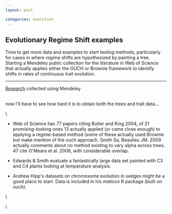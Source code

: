 ```yaml
---
layout: post

categories: evolution
---
```






 





Evolutionary Regime Shift examples
----------------------------------

Time to get more data and examples to start testing methods,
particularly for cases in where regime shifts are hypothesized by
painting a tree. Starting a Mendeley public collection for the
literature in Web of Science that actually applies either the OUCH or
Brownie framework to identify shifts in rates of continuous trait
evolution.

* * * * *

[Research](http://www.mendeley.com) collected using Mendeley

\
 now I'll have to see how hard it is to obtain both the trees and trait
data...

\

-   Web of Science has 77 papers citing Butler and King 2004, of 21
    promising-looking ones 13 actually applied (or came close enough) to
    applying a regime-based method (some of these actually used Brownie
    but make mention of the ouch approach. Smith Sa, Beaulieu JM. 2009
    actually comments about no method existing to vary alpha across
    trees. 47 cite O'Meara et al. 2006, with considerable overlap.

-   Edwards & Smith evaluate a fantastically large data set painted with
    C3 and C4 plants looking at temperature analysis.

-   Andrew Hipp's datasets on chromosome evolution in sedges might be a
    good place to start. Data is included in his *maticce* R package
    (built on ouch).

\

\

